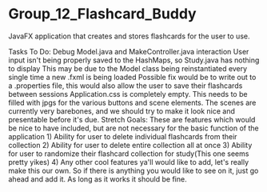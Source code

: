 # Group_12_Flashcard_Buddy
JavaFX application that creates and stores flashcards for the user to use.

Tasks To Do:
Debug Model.java and MakeController.java interaction
    User input isn't being properly saved to the HashMaps, so Study.java has nothing to display
     This may be due to the Model class being reinstantiated every single time a new .fxml is being loaded
     Possible fix would be to write out to a .properties file, this would also allow the user to save their flashcards between sessions
Application.css is completely empty. This needs to be filled with jpgs for the various buttons and scene elements. The scenes are currently very barebones, and we should try
    to make it look nice and presentable before it's due.
Stretch Goals:
  These are features which would be nice to have included, but are not necessary for the basic function of the application
      1) Ability for user to delete individual flashcards from their collection
      2) Ability for user to delete entire collection all at once
      3) Ability for user to randomize their flashcard collection for study(This one seems pretty yikes)
      4) Any other cool features ya'll would like to add, let's really make this our own. So if there is anything you would like to see on it, just go ahead and add it.
                As long as it works it should be fine.
